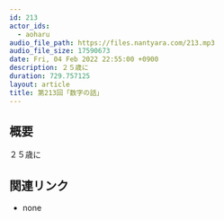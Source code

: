 ```yaml
---
id: 213
actor_ids:
  - aoharu
audio_file_path: https://files.nantyara.com/213.mp3
audio_file_size: 17590673
date: Fri, 04 Feb 2022 22:55:00 +0900
description: ２５歳に
duration: 729.757125
layout: article
title: 第213回「数字の話」
---
```

## 概要

２５歳に

## 関連リンク

* none
